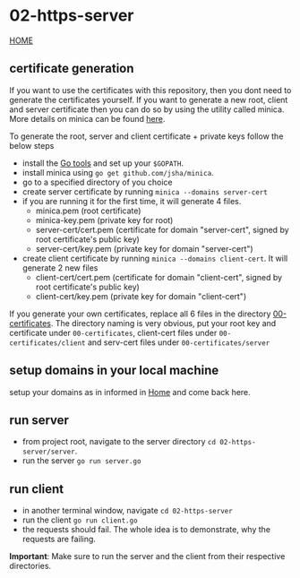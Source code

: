 # 02-https-server

[HOME](../readme.md)

## certificate generation

If you want to use the certificates with this repository, then you dont need to generate the certificates yourself. If you want to generate a new root, client and server certificate then you can do so by using the utility called minica.
More details on minica can be found [here](https://github.com/jsha/minica).

To generate the root, server and client certificate + private keys follow the below steps
- install the [Go tools](https://golang.org/dl/) and set up your `$GOPATH`.
- install minica using `go get github.com/jsha/minica`.
- go to a specified directory of you choice
- create server certificate by running `minica --domains server-cert`
- if you are running it for the first time, it will generate 4 files.
    - minica.pem (root certificate)
    - minica-key.pem (private key for root)
    - server-cert/cert.pem (certificate for domain "server-cert", signed by root certificate's public key)
    - server-cert/key.pem (private key for domain "server-cert")
- create client certificate by running `minica --domains client-cert`. It will generate 2 new files
    - client-cert/cert.pem (certificate for domain "client-cert", signed by root certificate's public key)
    - client-cert/key.pem (private key for domain "client-cert")

If you generate your own certificates, replace all 6 files in the directory [00-certificates](../00-certificates). The directory naming is very obvious, put your root key and certificate under `00-certificates`,
client-cert files under `00-certificates/client` and serv-cert files under `00-certificates/server`

## setup domains in your local machine

setup your domains as in informed in [Home](../readme.md) and come back here.

## run server

- from project root, navigate to the server directory `cd 02-https-server/server`.
- run the server `go run server.go`

## run client
- in another terminal window, navigate `cd 02-https-server`
- run the client `go run client.go`
- the requests should fail. The whole idea is to demonstrate, why the requests are failing.

**Important**: Make sure to run the server and the client from their respective directories.